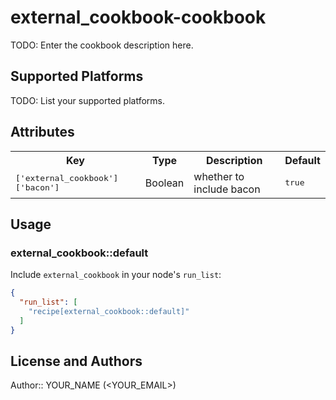 # external_cookbook-cookbook

TODO: Enter the cookbook description here.

## Supported Platforms

TODO: List your supported platforms.

## Attributes

<table>
  <tr>
    <th>Key</th>
    <th>Type</th>
    <th>Description</th>
    <th>Default</th>
  </tr>
  <tr>
    <td><tt>['external_cookbook']['bacon']</tt></td>
    <td>Boolean</td>
    <td>whether to include bacon</td>
    <td><tt>true</tt></td>
  </tr>
</table>

## Usage

### external_cookbook::default

Include `external_cookbook` in your node's `run_list`:

```json
{
  "run_list": [
    "recipe[external_cookbook::default]"
  ]
}
```

## License and Authors

Author:: YOUR_NAME (<YOUR_EMAIL>)

